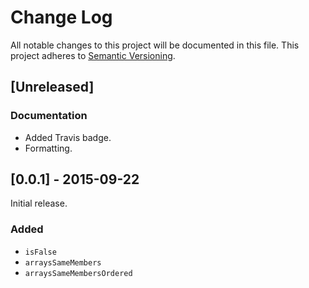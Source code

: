 # Change Log
All notable changes to this project will be documented in this file.
This project adheres to [Semantic Versioning](http://semver.org/).

## [Unreleased]

### Documentation
- Added Travis badge.
- Formatting.

## [0.0.1] - 2015-09-22

Initial release.

### Added
- `isFalse`
- `arraysSameMembers`
- `arraysSameMembersOrdered`
